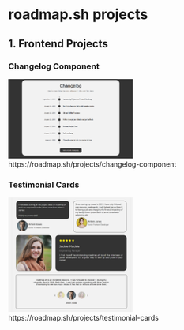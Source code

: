 <h1>roadmap.sh projects</h1>
<h2>1. Frontend Projects</h2>
<tbody>
  <tr>
    <th><h3>Changelog Component</h3></th>
    <td>
      <img src="1_Frontend Projects/4_Changelog Component/changelog_component.png" width="50%">
    </td>
    <td style="align: center;">
      https://roadmap.sh/projects/changelog-component
    </td>
    <th><h3>Testimonial Cards</h3></th>
    <td><img src="1_Frontend Projects/5_Testimonial Cards/testimonial_card.jpeg" width="50%"></td>
    <td style="align: center;">
      https://roadmap.sh/projects/testimonial-cards
    </td>
  </tr>
</tbody>
